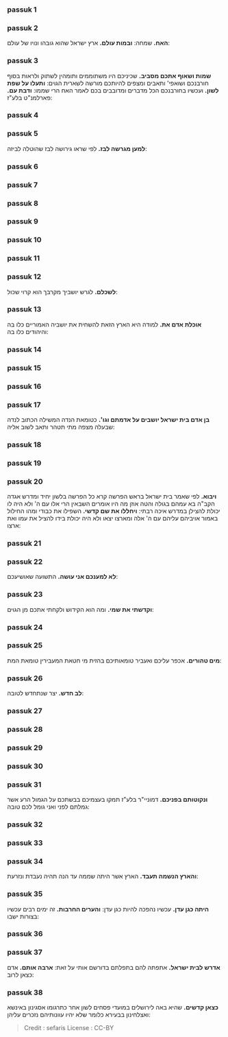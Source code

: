 
### passuk 1

### passuk 2
<b>האח.</b> שמחה:
<b>ובמות עולם.</b> ארץ ישראל שהוא גובהו ונויו של עולם:

### passuk 3
<b>שמות ושאוף אתכם מסביב.</b> שכיניכם היו משתוממים ותומהין לשתוק ולראות בסוף חורבנכם ושואפי' ותאבים ומצפים להיותכם מורשה לשארית הגוים:
<b>ותעלו על שפת לשון.</b> ועכשיו בחורבנכם הכל מדברים ומדובבים בכם לאמר האח הרי שממו:
<b>ודבת עם.</b> פארלמנ"ט בלע"ז:

### passuk 4

### passuk 5
<b>למען מגרשה לבז.</b> לפי שראו גירושה לבז שהוטלה לביזה:

### passuk 6

### passuk 7

### passuk 8

### passuk 9

### passuk 10

### passuk 11

### passuk 12
<b>לשכלם.</b> לגרש יושביך מקרבך הוא קרוי שכול:

### passuk 13
<b>אוכלת אדם את.</b> למודה היא הארץ הזאת להשחית את יושביה האמוריים כלו בה והיהודים כלו בה:

### passuk 14

### passuk 15

### passuk 16

### passuk 17
<b>בן אדם בית ישראל יושבים על אדמתם וגו'.</b> כטומאת הנדה המשילה הכתוב לנדה שבעלה מצפה מתי תטהר ותאב לשוב אליה:

### passuk 18

### passuk 19

### passuk 20
<b>ויבוא.</b> לפי שאמר בית ישראל בראש הפרשה קרא כל הפרשה בלשון יחיד ומדרש אגדה הקב"ה בא עמהם בגולה והטה אוזן מה היו אומרים השבאין הרי אלו עם ה' ולא היה לו יכולת להצילן במדרש איכה רבתי:
<b>ויחללו את שם קדשי.</b> השפילו את כבודי ומהו החילול באמור אויביהם עליהם עם ה' אלה ומארצו יצאו ולא היה יכולת בידו להציל את עמו ואת ארצו:

### passuk 21

### passuk 22
<b>לא למענכם אני עושה.</b> התשועה שאושיעכם:

### passuk 23
<b>וקדשתי את שמי.</b> ומה הוא הקידוש ולקחתי אתכם מן הגוים:

### passuk 24

### passuk 25
<b>מים טהורים.</b> אכפר עליכם ואעביר טומאותיכם בהזית מי חטאת המעבירין טומאת המת:

### passuk 26
<b>לב חדש.</b> יצר שנתחדש לטובה:

### passuk 27

### passuk 28

### passuk 29

### passuk 30

### passuk 31
<b>ונקוטותם בפניכם.</b> דמוניי"ר בלע"ז תמקו בעצמיכם בבשתכם על הגמול הרע אשר גמלתם לפני ואני גומל לכם טובה:

### passuk 32

### passuk 33

### passuk 34
<b>והארץ הנשמה תעבד.</b> הארץ אשר היתה שממה עד הנה תהיה נעבדת ונזרעת:

### passuk 35
<b>היתה כגן עדן.</b> עכשיו נהפכה להיות כגן עדן:
<b>והערים החרבות.</b> זה ימים רבים עכשיו בצורות ישבו:

### passuk 36

### passuk 37
<b>אדרש לבית ישראל.</b> אתפתה להם בתפלתם בדורשם אותי על זאת:
<b>ארבה אותם.</b> אדם כצאן לרוב:

### passuk 38
<b>כצאן קדשים.</b> שהיא באה לירושלים במועדי פסחים לשון אחר כתרגומו אסגינון באינשא ואצלחינון בבעירא כלומר שלא יהיו עוונותיהם נזכרים עליהן:

>Credit : sefaris
>License : CC-BY